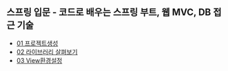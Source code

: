 ## 스프링 입문 - 코드로 배우는 스프링 부트, 웹 MVC, DB 접근 기술

- [01 프로젝트생성](https://github.com/Jinuk93/TIL/blob/master/Spring/YoungHan/Introduction/docs/01%20%ED%94%84%EB%A1%9C%EC%A0%9D%ED%8A%B8%EC%83%9D%EC%84%B1.md)
- [02 라이브러리 살펴보기](https://github.com/Jinuk93/TIL/blob/master/Spring/YoungHan/Introduction/docs/02%20%EB%9D%BC%EC%9D%B4%EB%B8%8C%EB%9F%AC%EB%A6%AC%20%EC%82%B4%ED%8E%B4%EB%B3%B4%EA%B8%B0.md)
- [03 View환경설정](https://github.com/Jinuk93/TIL/blob/master/Spring/YoungHan/Introduction/docs/03%20View%ED%99%98%EA%B2%BD%EC%84%A4%EC%A0%95.md)
